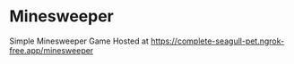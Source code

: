 # Minesweeper
Simple Minesweeper Game
Hosted at https://complete-seagull-pet.ngrok-free.app/minesweeper
